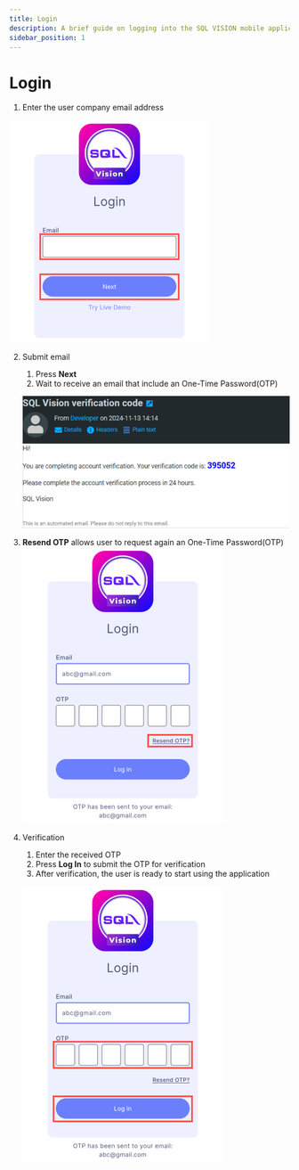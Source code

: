 ```yaml
---
title: Login
description: A brief guide on logging into the SQL VISION mobile application
sidebar_position: 1
---
```


# Login

1. Enter the user company email address

![Login Email](../../../static/img/integration/vision/login/email.png)

2. Submit email

    1. Press **Next**
    2. Wait to receive an email that include an One-Time Password(OTP)

    ![OTP Email](../../../static/img/integration/vision/login/receiveOTP.png)

3. **Resend OTP** allows user to request again an One-Time Password(OTP) 
![Resend OTP](../../../static/img/integration/vision/login/resendOTP.png)

4. Verification
    1. Enter the received OTP
    2. Press **Log In** to submit the OTP for verification
    3. After verification, the user is ready to start using the application

    ![Login OTP](../../../static/img/integration/vision/login/otp.png)
